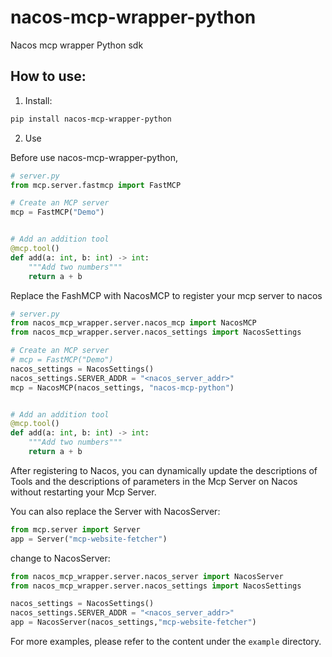 # nacos-mcp-wrapper-python
Nacos mcp wrapper Python sdk

## How to use:
1. Install:
```bash
pip install nacos-mcp-wrapper-python
```
2. Use

Before use nacos-mcp-wrapper-python, 
```python
# server.py
from mcp.server.fastmcp import FastMCP

# Create an MCP server
mcp = FastMCP("Demo")


# Add an addition tool
@mcp.tool()
def add(a: int, b: int) -> int:
    """Add two numbers"""
    return a + b
```
Replace the FashMCP with NacosMCP to register your mcp server to nacos

```python
# server.py
from nacos_mcp_wrapper.server.nacos_mcp import NacosMCP
from nacos_mcp_wrapper.server.nacos_settings import NacosSettings

# Create an MCP server
# mcp = FastMCP("Demo")
nacos_settings = NacosSettings()
nacos_settings.SERVER_ADDR = "<nacos_server_addr>"
mcp = NacosMCP(nacos_settings, "nacos-mcp-python")


# Add an addition tool
@mcp.tool()
def add(a: int, b: int) -> int:
    """Add two numbers"""
    return a + b
```
After registering to Nacos, you can dynamically update the descriptions of Tools and the descriptions of parameters in the Mcp Server on Nacos without restarting your Mcp Server.


You can also replace the Server with NacosServer:
```python
from mcp.server import Server
app = Server("mcp-website-fetcher")
```

change to NacosServer:
```python
from nacos_mcp_wrapper.server.nacos_server import NacosServer
from nacos_mcp_wrapper.server.nacos_settings import NacosSettings

nacos_settings = NacosSettings()
nacos_settings.SERVER_ADDR = "<nacos_server_addr>"
app = NacosServer(nacos_settings,"mcp-website-fetcher")
```

For more examples, please refer to the content under the `example` directory.

